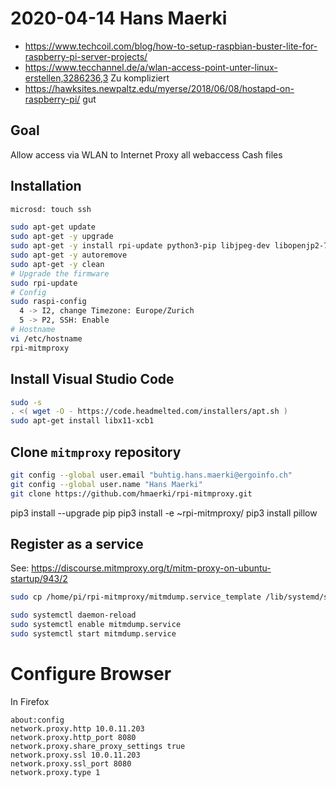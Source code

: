 # 2020-04-14 Hans Maerki

* https://www.techcoil.com/blog/how-to-setup-raspbian-buster-lite-for-raspberry-pi-server-projects/
* https://www.tecchannel.de/a/wlan-access-point-unter-linux-erstellen,3286236,3
  Zu kompliziert
* https://hawksites.newpaltz.edu/myerse/2018/06/08/hostapd-on-raspberry-pi/
  gut

## Goal
  Allow access via WLAN to Internet
  Proxy all webaccess
  Cash files

## Installation

``` bash
microsd: touch ssh
```

``` bash
sudo apt-get update
sudo apt-get -y upgrade
sudo apt-get -y install rpi-update python3-pip libjpeg-dev libopenjp2-7 libtiff5 git
sudo apt-get -y autoremove
sudo apt-get -y clean
# Upgrade the firmware
sudo rpi-update
# Config
sudo raspi-config
  4 -> I2, change Timezone: Europe/Zurich
  5 -> P2, SSH: Enable
# Hostname
vi /etc/hostname
rpi-mitmproxy
```

## Install Visual Studio Code

``` bash
sudo -s
. <( wget -O - https://code.headmelted.com/installers/apt.sh )
sudo apt-get install libx11-xcb1
```

## Clone `mitmproxy` repository

``` bash
git config --global user.email "buhtig.hans.maerki@ergoinfo.ch"
git config --global user.name "Hans Maerki"
git clone https://github.com/hmaerki/rpi-mitmproxy.git
```

pip3 install --upgrade pip
pip3 install -e ~rpi-mitmproxy/
pip3 install pillow

## Register as a service

See: https://discourse.mitmproxy.org/t/mitm-proxy-on-ubuntu-startup/943/2

``` bash
sudo cp /home/pi/rpi-mitmproxy/mitmdump.service_template /lib/systemd/system/mitmdump.service

sudo systemctl daemon-reload
sudo systemctl enable mitmdump.service
sudo systemctl start mitmdump.service
```

# Configure Browser

In Firefox

``` text
about:config
network.proxy.http 10.0.11.203
network.proxy.http_port 8080
network.proxy.share_proxy_settings true
network.proxy.ssl 10.0.11.203
network.proxy.ssl_port 8080
network.proxy.type 1
```


